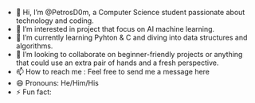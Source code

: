 - 👋 Hi, I’m @PetrosD0m, a Computer Science student passionate about technology and coding.
- 👀 I’m interested in project that focus on AI machine learning. 
- 🌱 I’m currently learning Pyhton & C and diving into data structures and algorithms.
- 💞️ I’m looking to collaborate on beginner-friendly projects or anything that could use an extra pair of hands and a fresh perspective.
- 📫 How to reach me : Feel free to send me a message here 
- 😄 Pronouns: He/Him/His
- ⚡ Fun fact: 

<!---
PetrosD0m/PetrosD0m is a ✨ special ✨ repository because its `README.md` (this file) appears on your GitHub profile.
You can click the Preview link to take a look at your changes.
--->
